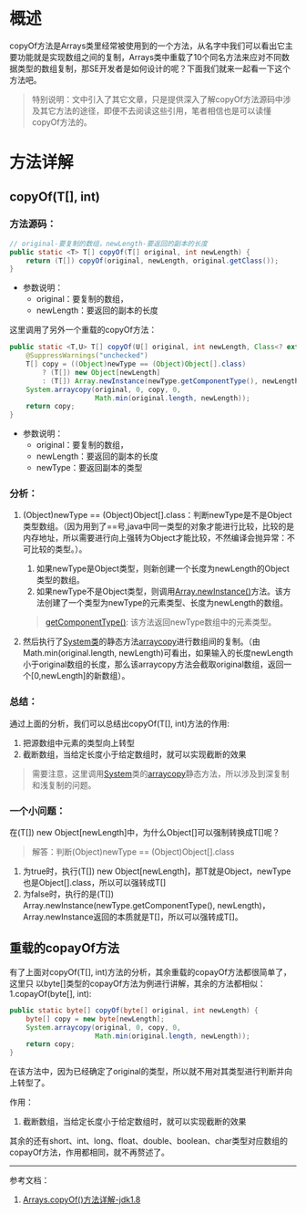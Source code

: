 # 概述
copyOf方法是Arrays类里经常被使用到的一个方法，从名字中我们可以看出它主要功能就是实现数组之间的复制，Arrays类中重载了10个同名方法来应对不同数据类型的数组复制，那SE开发者是如何设计的呢？下面我们就来一起看一下这个方法吧。

> 特别说明：文中引入了其它文章，只是提供深入了解copyOf方法源码中涉及其它方法的途径，即便不去阅读这些引用，笔者相信也是可以读懂copyOf方法的。

# 方法详解

## copyOf(T[], int)

### 方法源码：
```java
// original-要复制的数组，newLength-要返回的副本的长度
public static <T> T[] copyOf(T[] original, int newLength) {
    return (T[]) copyOf(original, newLength, original.getClass());
}
```
- 参数说明：
    - original：要复制的数组，
    - newLength：要返回的副本的长度

这里调用了另外一个重载的copyOf方法：
```java
public static <T,U> T[] copyOf(U[] original, int newLength, Class<? extends T[]> newType) {
    @SuppressWarnings("unchecked")
    T[] copy = ((Object)newType == (Object)Object[].class)
        ? (T[]) new Object[newLength]
        : (T[]) Array.newInstance(newType.getComponentType(), newLength);
    System.arraycopy(original, 0, copy, 0,
                     Math.min(original.length, newLength));
    return copy;
}
```
- 参数说明：
    - original：要复制的数组，
    - newLength：要返回的副本的长度
    - newType：要返回副本的类型

### 分析：

1. (Object)newType == (Object)Object[].class：判断newType是不是Object类型数组。（因为用到了==号,java中同一类型的对象才能进行比较，比较的是内存地址，所以需要进行向上强转为Object才能比较，不然编译会抛异常：不可比较的类型。）。
    1. 如果newType是Object类型，则新创建一个长度为newLength的Object类型的数组。
    2. 如果newType不是Object类型，则调用[Array.newInstance()](/java/lang/reflect/C_Array.md)方法。该方法创建了一个类型为newType的元素类型、长度为newLength的数组。
    > [getComponentType()](/java/lang/C_Class.md): 该方法返回newType数组中的元素类型。

2. 然后执行了[System类](/java/lang/C_System.md)的静态方法[arraycopy](/java/lang/system/M_arraycopy.md)进行数组间的复制。（由Math.min(original.length, newLength)可看出，如果输入的长度newLength小于original数组的长度，那么该arraycopy方法会截取original数组，返回一个[0,newLength]的新数组）。

### 总结：
通过上面的分析，我们可以总结出copyOf(T[], int)方法的作用:
1. 把源数组中元素的类型向上转型
2. 截断数组，当给定长度小于给定数组时，就可以实现截断的效果

> 需要注意，这里调用[System](/java/lang/C_System.md)类的[arraycopy](/java/lang/system/M_arraycopy.md)静态方法，所以涉及到深复制和浅复制的问题。

### 一个小问题：

在(T[]) new Object[newLength]中，为什么Object[]可以强制转换成T[]呢？
> 解答：判断(Object)newType == (Object)Object[].class
1. 为true时，执行(T[]) new Object[newLength]，那T就是Object，newType也是Object[].class，所以可以强转成T[]
2. 为false时，执行的是(T[]) Array.newInstance(newType.getComponentType(), newLength)，Array.newInstance返回的本质就是T[]，所以可以强转成T[]。

## 重载的copayOf方法

有了上面对copyOf(T[], int)方法的分析，其余重载的copayOf方法都很简单了，这里只
以byte[]类型的copayOf方法为例进行讲解，其余的方法都相似：
1.copayOf(byte[], int):
```java
public static byte[] copyOf(byte[] original, int newLength) {
    byte[] copy = new byte[newLength];
    System.arraycopy(original, 0, copy, 0,
                     Math.min(original.length, newLength));
    return copy;
}
```
在该方法中，因为已经确定了original的类型，所以就不用对其类型进行判断并向上转型了。

作用：
1. 截断数组，当给定长度小于给定数组时，就可以实现截断的效果

其余的还有short、int、long、float、double、boolean、char类型对应数组的copayOf方法，作用都相同，就不再赘述了。

---

参考文档：

1. [Arrays.copyOf()方法详解-jdk1.8](https://my.oschina.net/u/2935389/blog/3030649 "Arrays.copyOf()方法详解-jdk1.8")
